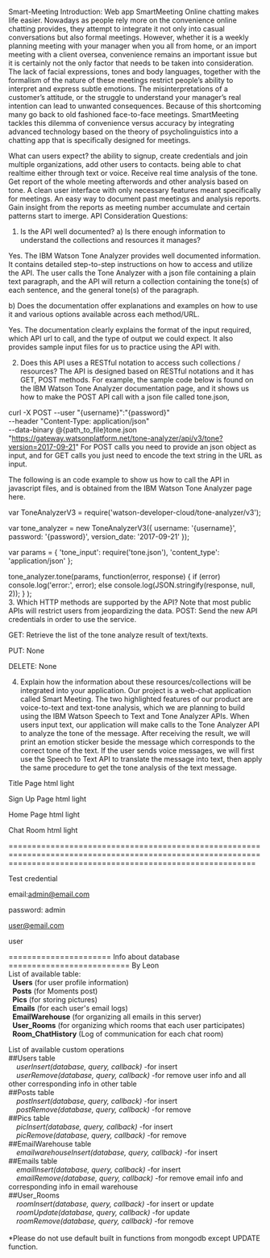 Smart-Meeting
Introduction: Web app SmartMeeting
Online chatting makes life easier. Nowadays as people rely more on the convenience online chatting provides, they attempt to integrate it not only into casual conversations but also formal meetings. However, whether it is a weekly planning meeting with your manager when you all from home, or an import meeting with a client oversea, convenience remains an important issue but it is certainly not the only factor that needs to be taken into consideration. The lack of facial expressions, tones and body languages, together with the formalism of the nature of these meetings restrict people’s ability to interpret and express subtle emotions. The misinterpretations of a customer’s attitude, or the struggle to understand your manager’s real intention can lead to unwanted consequences. Because of this shortcoming many go back to old fashioned face-to-face meetings. SmartMeeting tackles this dilemma of convenience versus accuracy by integrating advanced technology based on the theory of psycholinguistics into a chatting app that is specifically designed for meetings.

What can users expect?
the ability to signup, create credentials and join multiple organizations, add other users to contacts.
being able to chat realtime either through text or voice. Receive real time analysis of the tone. Get report of the whole meeting afterwords and other analysis based on tone.
A clean user interface with only necessary features meant specifically for meetings. An easy way to document past meetings and analysis reports. Gain insight from the reports as meeting number accumulate and certain patterns start to imerge.
API Consideration Questions:
1. Is the API well documented?
a) Is there enough information to understand the collections and resources it manages?

Yes. The IBM Watson Tone Analyzer provides well documented information. It contains detailed step-to-step instructions on how to access and utilize the API. The user calls the Tone Analyzer with a json file containing a plain text paragraph, and the API will return a collection containing the tone(s) of each sentence, and the general tone(s) of the paragraph.

b) Does the documentation offer explanations and examples on how to use it and various options available across each method/URL.

Yes. The documentation clearly explains the format of the input required, which API url to call, and the type of output we could expect. It also provides sample input files for us to practice using the API with.

2. Does this API uses a RESTful notation to access such collections / resources?
The API is designed based on RESTful notations and it has GET, POST methods. For example, the sample code below is found on the IBM Watson Tone Analyzer documentation page, and it shows us how to make the POST API call with a json file called tone.json,

curl -X POST --user "{username}":"{password}" \
--header "Content-Type: application/json" \
--data-binary @{path_to_file}tone.json \
"https://gateway.watsonplatform.net/tone-analyzer/api/v3/tone?version=2017-09-21"
For POST calls you need to provide an json object as input, and for GET calls you just need to encode the text string in the URL as input.

The following is an code example to show us how to call the API in javascript files, and is obtained from the IBM Watson Tone Analyzer page here.

  var ToneAnalyzerV3 = require('watson-developer-cloud/tone-analyzer/v3');

  var tone_analyzer = new ToneAnalyzerV3({
    username: '{username}',
    password: '{password}',
    version_date: '2017-09-21'
  });

  var params = {
    'tone_input': require('tone.json'),
    'content_type': 'application/json'
  };


  tone_analyzer.tone(params, function(error, response) {
    if (error)
      console.log('error:', error);
    else
      console.log(JSON.stringify(response, null, 2));
    }
  );   
3. Which HTTP methods are supported by the API? Note that most public APIs will restrict users from jeopardizing the data.
POST: Send the new API credentials in order to use the service.

GET: Retrieve the list of the tone analyze result of text/texts.

PUT: None

DELETE: None

4. Explain how the information about these resources/collections will be integrated into your application.
Our project is a web-chat application called Smart Meeting. The two highlighted features of our product are voice-to-text and text-tone analysis, which we are planning to build using the IBM Watson Speech to Text and Tone Analyzer APIs. When users input text, our application will make calls to the Tone Analyzer API to analyze the tone of the message. After receiving the result, we will print an emotion sticker beside the message which corresponds to the correct tone of the text. If the user sends voice messages, we will first use the Speech to Text API to translate the message into text, then apply the same procedure to get the tone analysis of the text message.

Title Page html light

Sign Up Page html light

Home Page html light

Chat Room html light

=================================================================================================================================================================

Test credential

email:admin@email.com

password: admin

user@email.com

user


====================== Info about database ========================== By Leon<br />
List of available table:<br />
&nbsp;&nbsp;**Users** (for user profile information)<br />
&nbsp;&nbsp;**Posts** (for Moments post)<br />
&nbsp;&nbsp;**Pics** (for storing pictures)<br />
&nbsp;&nbsp;**Emails** (for each user's email logs)<br />
&nbsp;&nbsp;**EmailWarehouse** (for organizing all emails in this server)<br />
&nbsp;&nbsp;**User_Rooms** (for organizing which rooms that each user participates)<br />
&nbsp;&nbsp;**Room_ChatHistory** (Log of communication for each chat room)<br />
  
List of available custom operations<br />
##Users table<br />
&nbsp;&nbsp;&nbsp;&nbsp;*userInsert(database, query, callback)* -for insert<br />
&nbsp;&nbsp;&nbsp;&nbsp;*userRemove(database, query, callback)* -for remove user info and all other corresponding info in other table<br />
##Posts table<br />
&nbsp;&nbsp;&nbsp;&nbsp;*postInsert(database, query, callback)* -for insert<br />
&nbsp;&nbsp;&nbsp;&nbsp;*postRemove(database, query, callback)* -for remove<br />
##Pics table<br />
&nbsp;&nbsp;&nbsp;&nbsp;*picInsert(database, query, callback)* -for insert<br />
&nbsp;&nbsp;&nbsp;&nbsp;*picRemove(database, query, callback)* -for remove<br />
##EmailWarehouse table<br />
&nbsp;&nbsp;&nbsp;&nbsp;*emailwarehouseInsert(database, query, callback)* -for insert<br />
##Emails table<br />
&nbsp;&nbsp;&nbsp;&nbsp;*emailInsert(database, query, callback)* -for insert<br />
&nbsp;&nbsp;&nbsp;&nbsp;*emailRemove(database, query, callback)* -for remove email info and corresponding info in email warehouse<br />
##User_Rooms<br />
&nbsp;&nbsp;&nbsp;&nbsp;*roomInsert(database, query, callback)* -for insert or update<br />
&nbsp;&nbsp;&nbsp;&nbsp;*roomUpdate(database, query, callback)* -for update<br />
&nbsp;&nbsp;&nbsp;&nbsp;*roomRemove(database, query, callback)* -for remove<br />
<br />
*Please do not use default built in functions from mongodb except UPDATE function.<br />
